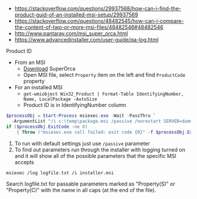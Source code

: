 * https://stackoverflow.com/questions/29937568/how-can-i-find-the-product-guid-of-an-installed-msi-setup/29937569
* https://stackoverflow.com/questions/48482545/how-can-i-compare-the-content-of-two-or-more-msi-files/48482546#48482546
* http://www.pantaray.com/msi_super_orca.html
* https://www.advancedinstaller.com/user-guide/qa-log.html

Product ID
* From an MSI
    * [Download](http://www.pantaray.com/msi_super_orca.html) SuperOrca
    * Open MSI file, select `Property` item on the left and find `ProductCode` property
* For an installed MSI
    * `get-wmiobject Win32_Product | Format-Table IdentifyingNumber, Name, LocalPackage -AutoSize`
    * Product ID is in IdentifyingNumber column
    
```powershell
$processObj = Start-Process msiexec.exe -Wait -PassThru `
  -ArgumentList "/i c:\temp\package.msi /passive /norestart SERVER=dummy SERVERACTIVE=dummy"
if ($processObj.ExitCode -ne 0)
    { Throw ("msiexec.exe call failed: exit code {0}" -f $processObj.ExitCode) }
```

1. To run with default settings just use `/passive` parameter
2. To find out parameters run through the installer with logging turned on and it will show all of the possible parameters that the specific MSI accepts
```batch
msiexec /log logfile.txt /i installer.msi
```
Search logfile.txt for passable parameters marked as "Property(S)" or "Property(C)" with the name in all caps (at the end of the file).

